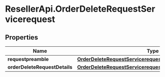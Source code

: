 # ResellerApi.OrderDeleteRequestServicerequest

## Properties

Name | Type | Description | Notes
------------ | ------------- | ------------- | -------------
**requestpreamble** | [**OrderDeleteRequestServicerequestRequestpreamble**](OrderDeleteRequestServicerequestRequestpreamble.md) |  | 
**orderDeleteRequestDetails** | [**OrderDeleteRequestServicerequestOrderDeleteRequestDetails**](OrderDeleteRequestServicerequestOrderDeleteRequestDetails.md) |  | [optional] 


